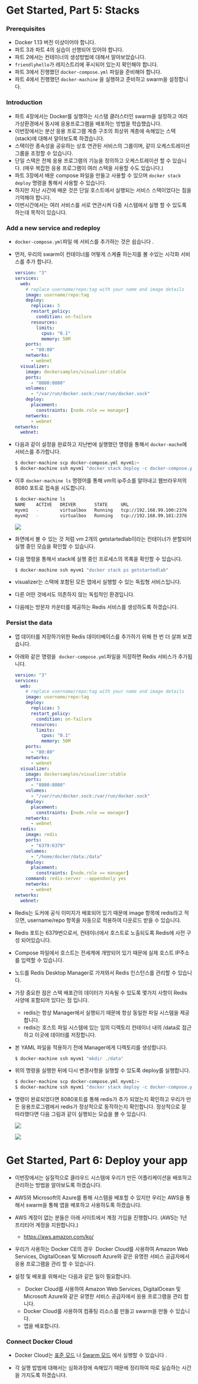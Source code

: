 # Get Started, Part 5: Stacks



### Prerequisites

* Docker 1.13 버전 이상이어야 합니다.
* 파트 3과 파트 4의 실습이 선행되어 있어야 합니다. 
* 파트 2에서는 컨테이너의 생성방법에 대해서 알아보았습니다. 
* `friendlyhello`가 레지스트리에 푸시되어 있는지 확인해야 합니다. 
* 파트 3에서 진행했던 `docker-compose.yml` 파일을 준비해야 합니다. 
* 파트 4에서 진행했던 `docker-machine` 을 실행하고 준비하고 swarm을 설정합니다. 



### Introduction

* 파트 4장에서는 Docker를 실행하는 시스템 클러스터인 swarm을 설정하고 여러 가상환경에서 동시에 응용프로그램을      배포하는 방법을 학습했습니다. 
* 이번장에서는 분산 응용 프로그램 계층 구조의 최상위 계층에 속해있는 스택(stack)에 대해서 알아보도록 하겠습니다. 
* 스택이란 종속성을 공유하는 상호 연관된 서비스의 그룹이며, 같이 오케스트레이션 그룹을 조정할 수 있습니다. 
* 단일 스택은 전체 응용 프로그램의 기능을 정의하고 오케스트레이션 할 수 있습니다. (매우 복잡한 응용 프로그램이 여러 스택을 사용할 수도 있습니다.)
* 파트 3장에서 배운 compose 파일을 만들고 사용할 수 있으며 `docker stack deploy` 명령을 통해서 사용할 수 있습니다. 
* 하지만 지난 시간에 배운 것은 단일 호스트에서 실행되는 서비스 스택이었다는 점을 기억해야 합니다. 
* 이번시간에서는 여러 서비스를 서로 연관시켜 다중 시스템에서 실행 할 수 있도록 하는데 목적이 있습니다. 



### Add a new service and redeploy

* `docker-compose.yml`파일 에 서비스를 추가하는 것은 쉽습니다 . 

* 먼저, 우리의 swarm이 컨테이너를 어떻게 스케쥴 하는지를 볼 수있는 시각화 서비스를 추가 합니다. 

  ```yaml
  version: "3"
  services:
    web:
      # replace username/repo:tag with your name and image details
      image: username/repo:tag
      deploy:
        replicas: 5
        restart_policy:
          condition: on-failure
        resources:
          limits:
            cpus: "0.1"
            memory: 50M
      ports:
        - "80:80"
      networks:
        - webnet
    visualizer:
      image: dockersamples/visualizer:stable
      ports:
        - "8080:8080"
      volumes:
        - "/var/run/docker.sock:/var/run/docker.sock"
      deploy:
        placement:
          constraints: [node.role == manager]
      networks:
        - webnet
  networks:
    webnet:
  ```

* 다음과 같이 설정을 완료하고 지난번에 실행했던 명령을 통해서 `docker-mache`에 서비스를 추가합니다. 

  ```bash
  $ docker-machine scp docker-compose.yml myvm1:~
  $ docker-machine ssh myvm1 "docker stack deploy -c docker-compose.yml getstartedlab"
  ```

* 이후 `docker-machine ls` 명령어를 통해 vm의 ip주소를 알아내고 웹브라우저의 8080 포트로 접속을 시도합니다. 

  ```bash
  $ docker-machine ls
  NAME    ACTIVE   DRIVER       STATE     URL                         SWARM   DOCKER        
  myvm1   -        virtualbox   Running   tcp://192.168.99.100:2376           v18.05.0-ce
  myvm2   -        virtualbox   Running   tcp://192.168.99.101:2376           v18.05.0-ce
  ```

  ![](https://docs.docker.com/get-started/images/get-started-visualizer1.png)

  

* 화면에서 볼 수 있는 것 처럼 vm 2개의  getstartedlab이라는 컨테이너가 분할되어 실행 중인 모습을 확인할 수 있습니다.

* 다음 명령을 통해서 stack에 실행 중인 프로세스의 목록을 확인할 수 있습니다. 

  ```bash
  $ docker-machine ssh myvm1 "docker stack ps getstartedlab"
  ```

* visualizer는 스택에 포함된 모든 앱에서 실행할 수 있는 독립형 서비스입니다. 

* 다른 어떤 것에서도 의존하지 않는 독립적인 환경입니다. 

* 다음에는 방문자 카운터를 제공하는 Redis 서비스를 생성하도록 하겠습니다.  



### Persist the data

* 앱 데이터를 저장하기위한 Redis 데이터베이스를 추가하기 위해 한 번 더 살펴 보겠습니다.

* 아래와 같은 명령을  `docker-compose.yml`파일을 저장하면 Redis 서비스가 추가됩니다. 

  ```yaml
  version: "3"
  services:
    web:
      # replace username/repo:tag with your name and image details
      image: username/repo:tag
      deploy:
        replicas: 5
        restart_policy:
          condition: on-failure
        resources:
          limits:
            cpus: "0.1"
            memory: 50M
      ports:
        - "80:80"
      networks:
        - webnet
    visualizer:
      image: dockersamples/visualizer:stable
      ports:
        - "8080:8080"
      volumes:
        - "/var/run/docker.sock:/var/run/docker.sock"
      deploy:
        placement:
          constraints: [node.role == manager]
      networks:
        - webnet
    redis:
      image: redis
      ports:
        - "6379:6379"
      volumes:
        - "/home/docker/data:/data"
      deploy:
        placement:
          constraints: [node.role == manager]
      command: redis-server --appendonly yes
      networks:
        - webnet
  networks:
  	webnet:
  ```

* Redis는 도커에 공식 이미지가 배포되어 있기 때문에 image 항목에 redis라고 적으면, username/repo 항목을 자동으로 적용하여 다운로드 받을 수 있습니다. 

* Redis 포트는 6379번으로서, 컨테이너에서 호스트로 노출되도록 Redis에 사전 구성 되어있습니다. 

* Compose 파일에서 호스트는 전세계에 개방되어 있기 때문에 실제 호스트 IP주소를 입력할 수 있습니다. 

* 노드를 Redis Desktop Manager로 가져와서 Redis 인스턴스를 관리할 수 있습니다. 

* 가장 중요한 점은 스택 배포간의 데이터가 지속될 수 있도록 몇가지 사항이 Redis 사양에 포함되어 있다는 점 입니다. 

  * redis는 항상 Manager에서 실행되기 때문에 항상 동일한 파일 시스템을 제공합니다. 
  * redis는 호스트 파일 시스템에 있는 임의 디렉토리 컨테이너 내의 /data로 접근하고 이곳에 데이터를 저장합니다. 

* 본 YAML 파일을 적용하기 전에 Manager에게 디렉토리를 생성합니다. 

  ```bash
  $ docker-machine ssh myvm1 "mkdir ./data"
  ```

* 위의 명령을 실행한 뒤에 다시 변경사항을 실행할 수 있도록 deploy를 실행합니다. 

  ```bash
  $ docker-machine scp docker-compose.yml myvm1:~
  $ docker-machine ssh myvm1 "docker stack deploy -c docker-compose.yml getstartedlab"
  ```

* 명령이 완료되었다면 8080포트를 통해 redis가 추가 되었는지 확인하고 우리가 만든 응용프로그램에서 redis가 정상적으로 동작하는지 확인합니다. 정상적으로 잘 따라했다면 다음 그림과 같이 실행되는 모습을 볼 수 있습니다. 

  ![](https://docs.docker.com/get-started/images/app-in-browser-redis.png) 

  ![](https://docs.docker.com/get-started/images/visualizer-with-redis.png)



# Get Started, Part 6: Deploy your app

* 이번장에서는 실질적으로 클라우드 시스템에 우리가 만든 어플리케이션을 배포하고 관리하는 방법을 알아보도록 하겠습니다. 
* AWS와 Microsoft의 Azure를 통해 시스템을 배포할 수 있지만 우리는 AWS을 통해서 swarm을 통해 앱을 배포하고 사용하도록 하겠습니다. 
* AWS 계정이 없는 분들은 아래 사이트에서 계정 가입을 진행합니다.  (AWS는 1년 프리티어 계정을 지원합니다.)
  * https://aws.amazon.com/ko/

* 우리가 사용하는 Docker CE의 경우  Docker Cloud를 사용하여 Amazon Web Services, DigitalOcean 및 Microsoft Azure와 같은 유명한 서비스 공급자에서 응용 프로그램을 관리 할 수 있습니다.
* 설정 및 배포를 위해서는 다음과 같은 일이 필요합니다. 
  -  Docker Cloud를 사용하여 Amazon Web Services, DigitalOcean 및 Microsoft Azure와 같은 유명한 서비스 공급자에서 응용 프로그램을 관리 합니다. 
  - Docker Cloud를 사용하여 컴퓨팅 리소스를 만들고 swarm을 만들 수 있습니다.
  - 앱을 배포합니다.

### Connect Docker Cloud

* Docker Cloud는 [표준 모드](https://docs.docker.com/docker-cloud/infrastructure/) 나 [Swarm 모드](https://docs.docker.com/docker-cloud/cloud-swarm/) 에서 실행할 수 있습니다 .

* 각 실행 밥법에 대해서는 심화과정에 속해있기 때문에 정리하여 따로 실습하는 시간을 가지도록 하겠습니다. 

  




